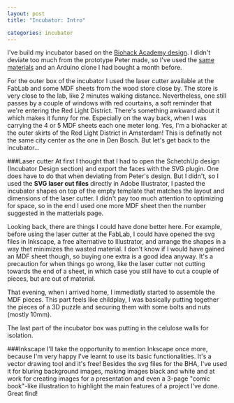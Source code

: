 ```yaml
---
layout: post
title: "Incubator: Intro"

categories: incubator
---
```


I've build my incubator based on the [Biohack Academy design](http://biohackacademy.github.io/biofactory/class/1-incubator/). I didn't deviate too much from the prototype Peter made, so I've used the [same materials](http://biohackacademy.github.io/biofactory/class/1-incubator/incubator-materials/) and an Arduino clone I had bought a month before. 

For the outer box of the incubator I used the laser cutter available at the FabLab and some MDF sheets from the wood store close by. The store is very close to the lab, like 2 minutes walking distance. Nevertheless, one still passes by a couple of windows with red courtains, a soft reminder that we're entering the Red Light District. There's something awkward about it which makes it funny for me. Especially on the way back, when I was carrying the 4 or 5 MDF sheets each one meter long. Yes, I'm a biohacker at the outer skirts of the Red Light District in Amsterdam! This is definatly not the same city center as the one in Den Bosch. But let's get back to the incubator...

###Laser cutter
At first I thought that I had to open the SchetchUp design (Incubator Design section) and export the faces with the SVG plugin. One does have to do that when deviating from Peter's design. But I didn't, so I used the **SVG laser cut files** directly in Adobe Illustrator, I pasted the incubator shapes on top of the empty template that matches the layout and dimensions of the laser cutter. I didn't pay too much attention to optimizing for space, so in the end I used one more MDF sheet then the number suggested in the matterials page. 

Looking back, there are things I could have done better here. For example, before using the laser cutter at the FabLab, I could have opened the svg files in Inkscape, a free alternative to Illustrator, and arrange the shapes in a way thet minimizes the wasted material. I don't know if I would have gained an MDF sheet though, so buying one extra is a good idea anyway. It's a precaution for when things go wrong, like the laser cutter not cutting towards the end of a sheet, in which case you still have to cut a couple of pieces, but are out of material.    

That evening, when i arrived home, I immediatly started to assemble the MDF pieces. This part feels like childplay, I was basically putting together the pieces of a 3D puzzle and securing them with some bolts and nuts (mostly 10mm).

The last part of the incubator box was putting in the celulose walls for isolation.

###Inkscape
I'll take the opportunity to mention Inkscape once more, because I'm very happy I've learnt to use its basic functionalities. It's a vector drawing tool and it's free! Besides the svg files for the BHA, I've used it for bluring background images, making images black and white and at work for creating images for a presentation and even a 3-page "comic book"-like illustration to highlight the main features of a project I've done. Great find!
